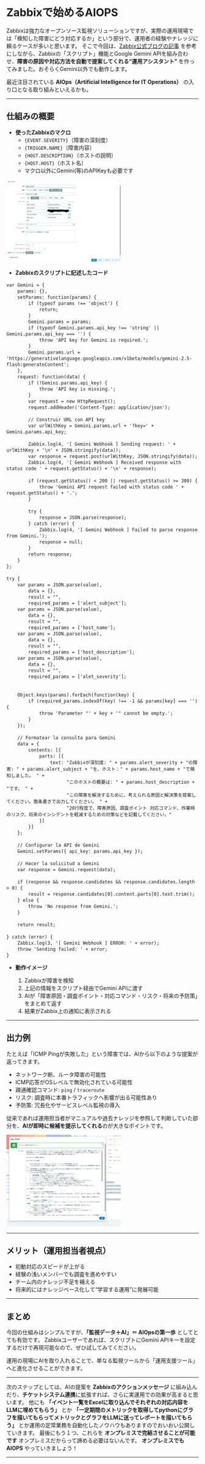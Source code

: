 # Zabbixで始めるAIOPS

Zabbixは強力なオープンソース監視ソリューションですが、実際の運用現場では「検知した障害にどう対応するか」という部分で、運用者の経験やナレッジに頼るケースが多いと思います。
そこで今回は、[Zabbix公式ブログの記事](https://blog.zabbix.com/creating-a-personal-assistant-in-zabbix-with-artificial-intelligence/29596/) を参考にしながら、Zabbixの「スクリプト」機能とGoogle Gemini APIを組み合わせ、**障害の原因や対応方法を自動で提案してくれる“運用アシスタント”** を作ってみました。おそらくGemini以外でも動作します。

最近注目されている **AIOps（Artificial Intelligence for IT Operations）** の入り口となる取り組みといえるかも。

---

## 仕組みの概要

* **使ったZabbixのマクロ**
  * `{EVENT.SEVERITY}`（障害の深刻度）
  * `{TRIGGER.NAME}`（障害内容）
  * `{HOST.DESCRIPTION}`（ホストの説明）
  * `{HOST.HOST}`（ホスト名）
  * マクロ以外にGemini(等)のAPIKeyも必要です


![設定画面のスクリーンショット](assets/sc02.png)


  * **Zabbixのスクリプトに記述したコード**
~~~script
var Gemini = {
    params: {},
    setParams: function(params) {
        if (typeof params !== 'object') {
            return;
        }
        Gemini.params = params;
        if (typeof Gemini.params.api_key !== 'string' || Gemini.params.api_key === '') {
            throw 'API key for Gemini is required.';
        }
        Gemini.params.url = 'https://generativelanguage.googleapis.com/v1beta/models/gemini-2.5-flash:generateContent';
    },
    request: function(data) {
        if (!Gemini.params.api_key) {
            throw 'API key is missing.';
        }
        var request = new HttpRequest();
        request.addHeader('Content-Type: application/json');
        
        // Construir URL con API key
        var urlWithKey = Gemini.params.url + '?key=' + Gemini.params.api_key;
        
        Zabbix.log(4, '[ Gemini Webhook ] Sending request: ' + urlWithKey + '\n' + JSON.stringify(data));
        var response = request.post(urlWithKey, JSON.stringify(data));
        Zabbix.log(4, '[ Gemini Webhook ] Received response with status code ' + request.getStatus() + '\n' + response);
        
        if (request.getStatus() < 200 || request.getStatus() >= 300) {
            throw 'Gemini API request failed with status code ' + request.getStatus() + '.';
        }
        
        try {
            response = JSON.parse(response);
        } catch (error) {
            Zabbix.log(4, '[ Gemini Webhook ] Failed to parse response from Gemini.');
            response = null;
        }
        return response;
    }
};

try {
    var params = JSON.parse(value),
        data = {},
        result = "",
        required_params = ['alert_subject'];
    var params = JSON.parse(value),
        data = {},
        result = "",
        required_params = ['host_name'];
    var params = JSON.parse(value),
        data = {},
        result = "",
        required_params = ['host_description'];        
    var params = JSON.parse(value),
        data = {},
        result = "",
        required_params = ['alet_severity'];        


    Object.keys(params).forEach(function(key) {
        if (required_params.indexOf(key) !== -1 && params[key] === '') {
            throw 'Parameter "' + key + '" cannot be empty.';
        }
    });

    // Formatear la consulta para Gemini
    data = {
        contents: [{
            parts: [{
                text: "Zabbixが深刻度: " + params.alert_severity + "の障害: " + params.alert_subject + "を、ホスト：" + params.host_name + "で検知しました。 " +
                      "このホストの概要は: " + params.host_description + "です。 " +
                      "この障害を解決するために、考えられる原因と解決策を提案してください。箇条書きで出力してください。 " +
                      "20行程度で、障害原因、調査ポイント 対応コマンド、作業時のリスク、将来のインシデントを軽減するための対策などを記載してください。"
            }]
        }]
    };

    // Configurar la API de Gemini
    Gemini.setParams({ api_key: params.api_key });
    
    // Hacer la solicitud a Gemini
    var response = Gemini.request(data);
    
    if (response && response.candidates && response.candidates.length > 0) {
        result = response.candidates[0].content.parts[0].text.trim();
    } else {
        throw 'No response from Gemini.';
    }
    
    return result;
    
} catch (error) {
    Zabbix.log(3, '[ Gemini Webhook ] ERROR: ' + error);
    throw 'Sending failed: ' + error;
}
~~~

* **動作イメージ**

  1. Zabbixが障害を検知
  2. 上記の情報をスクリプト経由でGemini APIに渡す
  3. AIが「障害原因・調査ポイント・対応コマンド・リスク・将来の予防策」をまとめて返す
  4. 結果がZabbix上の通知に表示される

---

## 出力例

たとえば「ICMP Pingが失敗した」という障害では、AIから以下のような提案が返ってきます。

* ネットワーク断、ルータ障害の可能性
* ICMP応答がOSレベルで無効化されている可能性
* 疎通確認コマンド: `ping` / `traceroute`
* リスク: 調査時に本番トラフィックへ影響が出る可能性あり
* 予防策: 冗長化やサービスレベル監視の導入

従来であれば運用担当者がマニュアルや過去ナレッジを参照して判断していた部分を、**AIが即時に候補を提示してくれる**のが大きなポイントです。


![結果表示のスクリーンショット](assets/sc03.png)

---

## メリット（運用担当者視点）

* 初動対応のスピードが上がる
* 経験の浅いメンバーでも調査を進めやすい
* チーム内のナレッジ不足を補える
* 将来的にはナレッジベース化して“学習する運用”に発展可能

---

## まとめ

今回の仕組みはシンプルですが、**「監視データ＋AI」＝ AIOpsの第一歩** としてとても有効です。
Zabbixユーザーであれば、スクリプトにGemini APIキーを設定するだけで再現可能なので、ぜひ試してみてください。

運用の現場にAIを取り入れることで、単なる監視ツールから「運用支援ツール」へと進化させることができます。

---

次のステップとしては、AIの提案を **Zabbixのアクションメッセージ** に組み込んだり、**チケットシステム連携**に拡張すれば、さらに実運用での効果が高まると思います。
他にも **「イベント一覧をExcelに取り込んでそれぞれの対応内容をLLMに埋めてもらう」** とか **「一定期間のメトリックを取得してpythonにグラフを描いてもらってメトリックとグラフをLLMに送ってレポートを描いてもらう」** とか運用の定常業務を自動化したノウハウもありますのでおいおい公開していきます。
最後にもう１つ、これらを **オンプレミスで完結させることが可能です** オンプレミスだからって諦める必要はないんです。 **オンプレミスでもAIOPS** やっていきましょう！

---